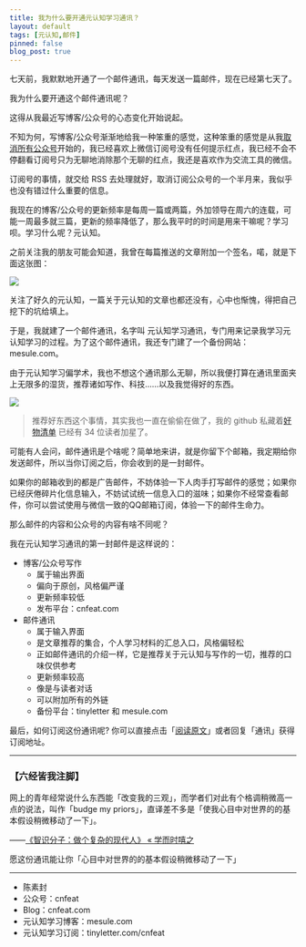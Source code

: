```yaml
---
title: 我为什么要开通元认知学习通讯？
layout: default
tags: [元认知,邮件]
pinned: false
blog_post: true
---
```


七天前，我默默地开通了一个邮件通讯，每天发送一篇邮件，现在已经第七天了。

我为什么要开通这个邮件通讯呢？

这得从我最近写博客/公众号的心态变化开始说起。

不知为何，写博客/公众号渐渐地给我一种笨重的感觉，这种笨重的感觉是从我[取消所有公众号](http://t.cn/RG9FHEv)开始的，我已经喜欢上微信订阅号没有任何提示红点，我已经不会不停翻看订阅号只为无聊地消除那个无聊的红点，我还是喜欢作为交流工具的微信。

订阅号的事情，就交给 RSS 去处理就好，取消订阅公众号的一个半月来，我似乎也没有错过什么重要的信息。

我现在的博客/公众号的更新频率是每周一篇或两篇，外加领导在周六的连载，可能一周最多就三篇，更新的频率降低了，那么我平时的时间是用来干嘛呢？学习呗。学习什么呢？元认知。

之前关注我的朋友可能会知道，我曾在每篇推送的文章附加一个签名，喏，就是下面这张图：

![](http://7d9mjz.com1.z0.glb.clouddn.com/20150913-220033.jpg)

关注了好久的元认知，一篇关于元认知的文章也都还没有，心中也惭愧，得把自己挖下的坑给填上。

于是，我就建了一个邮件通讯，名字叫 元认知学习通讯，专门用来记录我学习元认知学习的过程。为了这个邮件通讯，我还专门建了一个备份网站：mesule.com。

由于元认知学习偏学术，我也不想这个通讯那么无聊，所以我便打算在通讯里面夹上无限多的湿货，推荐诸如写作、科技……以及我觉得好的东西。


![](http://openmindclub.qiniudn.com/cnfeat/image/MesuleSub2.jpg)

>推荐好东西这个事情，其实我也一直在偷偷在做了，我的 github 私藏着[好物清单](https://github.com/cnfeat/GoodThingList) 已经有 34 位读者加星了。

可能有人会问，邮件通讯是个啥呢？简单地来讲，就是你留下个邮箱，我定期给你发送邮件，所以当你订阅之后，你会收到的是一封邮件。

如果你的邮箱收到的都是广告邮件，不妨体验一下人肉手打写邮件的感觉；如果你已经厌倦碎片化信息输入，不妨试试统一信息入口的滋味；如果你不经常查看邮件，你可以尝试使用与微信一致的QQ邮箱订阅，体验一下的邮件生命力。

那么邮件的内容和公众号的内容有啥不同呢？

我在元认知学习通讯的第一封邮件是这样说的：

- 博客/公众号写作
	+ 属于输出界面
	+ 偏向于原创，风格偏严谨
	+ 更新频率较低
	+ 发布平台：cnfeat.com
- 邮件通讯
	+ 属于输入界面
	+ 是文章推荐的集合，个人学习材料的汇总入口，风格偏轻松
	+ 正如邮件通讯的介绍一样，它是推荐关于元认知与写作的一切，推荐的口味仅供参考
	+ 更新频率较高
	+ 像是与读者对话
	+ 可以附加所有的外链
	+ 备份平台：tinyletter 和 mesule.com


最后，如何订阅这份通讯呢? 你可以直接点击「[阅读原文](tinyletter.com/cnfeat)」或者回复「通讯」获得订阅地址。


----

### **【六经皆我注脚】**


网上的青年经常说什么东西能「改变我的三观」，而学者们对此有个格调稍微高一点的说法，叫作「budge my priors」，直译差不多是「使我心目中对世界的的基本假设稍微移动了一下」。 

——[《智识分子：做个复杂的现代人》 « 学而时嘻之](http://www.geekonomics10000.com/940)

愿这份通讯能让你「心目中对世界的的基本假设稍微移动了一下」



----

- 陈素封
- 公众号：cnfeat
- Blog：cnfeat.com
- 元认知学习博客：mesule.com
- 元认知学习订阅：tinyletter.com/cnfeat








